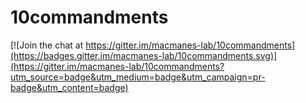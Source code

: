# 10commandments

[![Join the chat at https://gitter.im/macmanes-lab/10commandments](https://badges.gitter.im/macmanes-lab/10commandments.svg)](https://gitter.im/macmanes-lab/10commandments?utm_source=badge&utm_medium=badge&utm_campaign=pr-badge&utm_content=badge)